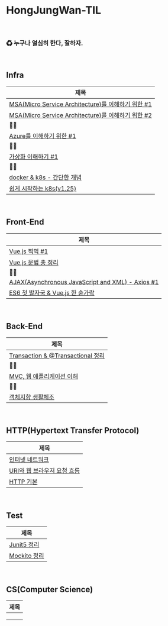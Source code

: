 # HongJungWan-TIL

<br>

### ♻ 누구나 열심히 한다, 잘하자.

<br>

## Infra

| 제목                                                                                                                                                                                   |
|--------------------------------------------------------------------------------------------------------------------------------------------------------------------------------------|
| [MSA(Micro Service Architecture)를 이해하기 위한 #1](https://github.com/HongJungWan/HongJungWan-TIL/blob/main/MSA%EB%A5%BC_%EC%9D%B4%ED%95%B4%ED%95%98%EA%B8%B0_%EC%9C%84%ED%95%9C_%231.md) |
| [MSA(Micro Service Architecture)를 이해하기 위한 #2](https://github.com/HongJungWan/HongJungWan-TIL/blob/main/MSA%EB%A5%BC_%EC%9D%B4%ED%95%B4%ED%95%98%EA%B8%B0_%EC%9C%84%ED%95%9C_%232.md) |
| 🐱‍💻                                                                                                                                                                                |
| [Azure를 이해하기 위한 #1](https://github.com/HongJungWan/HongJungWan-TIL/blob/main/Azure%EB%A5%BC_%EC%9D%B4%ED%95%B4%ED%95%98%EA%B8%B0_%EC%9C%84%ED%95%9C_%231.md)                         |
| 🐱‍💻                                                                                                                                                                                |
| [가상화 이해하기 #1](https://github.com/HongJungWan/HongJungWan-TIL/blob/main/%EA%B0%80%EC%83%81%ED%99%94_%EC%9D%B4%ED%95%B4%ED%95%98%EA%B8%B0_%231.md)                                     |
| 🐱‍💻                                                                                                                                                                                |
| [docker & k8s - 간단한 개념](https://github.com/HongJungWan/HongJungWan-TIL/blob/main/Docker%EC%99%80_K8s%EC%9D%98_%EC%B0%A8%EC%9D%B4%EC%A0%90.md)                                        |
| [쉽게 시작하는 k8s(v1.25)](https://github.com/HongJungWan/HongJungWan-TIL/blob/main/%EC%89%BD%EA%B2%8C_%EC%8B%9C%EC%9E%91%ED%95%98%EB%8A%94_k8s(v1.25).md)                                                                                                                                                               |

<br>

## Front-End

| 제목                                                                                                                             |
|--------------------------------------------------------------------------------------------------------------------------------|
| [Vue.js 찍먹 #1](https://github.com/HongJungWan/HongJungWan-TIL/blob/main/Vue.js_%EC%B0%8D%EB%A8%B9_%231.md)                     |
| [Vue.js 문법 총 정리](https://github.com/HongJungWan/HongJungWan-TIL/blob/main/Vue.js_%EC%B4%9D_%EC%A0%95%EB%A6%AC.md)              |
| 🐱‍💻                                                                                                                          |
| [AJAX(Asynchronous JavaScript and XML) - Axios #1](https://github.com/HongJungWan/HongJungWan-TIL/blob/main/ajax_axios_%231.md) |
| [ES6 첫 발자국 & Vue.js 한 숟가락](https://github.com/HongJungWan/HongJungWan-TIL/blob/main/ES6_%EC%B2%AB_%EB%B0%9C%EC%9E%90%EA%B5%AD_Vue.js_%ED%95%9C_%EC%88%9F%EA%B0%80%EB%9D%BD.md)|

<br>

## Back-End

| 제목                                                                                                                                                                      |
|-------------------------------------------------------------------------------------------------------------------------------------------------------------------------|
| [Transaction & @Transactional 정리](https://github.com/HongJungWan/HongJungWan-TIL/blob/main/Transaction_%40Transactional_%EC%B4%9D%EC%A0%95%EB%A6%AC.md)                 |
| 🐱‍💻                                                                                                                                                                   |
| [MVC, 웹 애플리케이션 이해](https://github.com/HongJungWan/HongJungWan-TIL/blob/main/MVC_%EC%9B%B9_%EC%95%A0%ED%94%8C%EB%A6%AC%EC%BC%80%EC%9D%B4%EC%85%98_%EC%9D%B4%ED%95%B4.md) |
| 🐱‍💻                                                                                                                                                                   |
| [객체지향 생활체조](https://github.com/HongJungWan/HongJungWan-TIL/blob/main/%EA%B0%9D%EC%B2%B4%EC%A7%80%ED%96%A5_%EC%83%9D%ED%99%9C%EC%B2%B4%EC%A1%B0.md)                                                                                                                                                           |

<br>

## HTTP(Hypertext Transfer Protocol)

| 제목                    |
|-----------------------|
| [인터넷 네트워크](https://github.com/HongJungWan/HongJungWan-TIL/blob/main/%EC%9D%B8%ED%84%B0%EB%84%B7_%EB%84%A4%ED%8A%B8%EC%9B%8C%ED%81%AC.md)          |
| [URI와 웹 브라우저 요청 흐름](https://github.com/HongJungWan/HongJungWan-TIL/blob/main/URI%EC%99%80_%EC%9B%B9_%EB%B8%8C%EB%9D%BC%EC%9A%B0%EC%A0%80_%EC%9A%94%EC%B2%AD_%ED%9D%90%EB%A6%84.md) |
| [HTTP 기본](https://github.com/HongJungWan/HongJungWan-TIL/blob/main/HTTP_%EA%B8%B0%EB%B3%B8.md)           |

<br>

## Test

| 제목  |
|-----|
|[Junit5 정리](https://github.com/HongJungWan/HongJungWan-TIL/blob/main/Junit5.md)|
|[Mockito 정리](https://github.com/HongJungWan/HongJungWan-TIL/blob/main/Mockito.md)|

<br>

## CS(Computer Science)

| 제목  |
|-----|
||
||
||

<br>